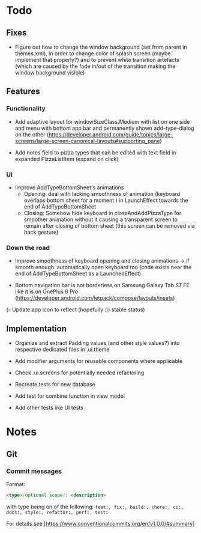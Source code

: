 # Todo

## Fixes

- Figure out how to change the window background (set from parent in themes.xml), in order to change
  color of splash screen (maybe implement that properly?) and to prevent white transition artefacts
  (which are caused by the fade in/out of the transition making the window background visible)

## Features

### Functionality

- Add adaptive layout for windowSizeClass.Medium with list on one side and 
  menu with bottom app bar and permanently shown add-type-dialog on the other
  (https://developer.android.com/guide/topics/large-screens/large-screen-canonical-layouts#supporting_pane)

- Add notes field to pizza types that can be edited with text field in expanded PizzaListItem (expand on click)

### UI

- Improve AddTypeBottomSheet's animations
  - Opening: deal with lacking smoothness of animation (keyboard overlaps bottom sheet for a
    moment ) in LaunchEffect towards the end of AddTypeBottomSheet
  - Closing: Somehow hide keyboard in closeAndAddPizzaType for smoother animation without it
    causing a transparent screen to remain after closing of bottom sheet (this screen can be
    removed via back gesture)

### Down the road

- Improve smoothness of keyboard opening and closing animations → if smooth enough: automatically
  open keyboard too (code exists near the end of AddTypeBottomSheet as a LaunchedEffect)

- Bottom navigation bar is not borderless on Samsung Galaxy Tab S7 FE like it is on OnePlus 8 Pro (https://developer.android.com/jetpack/compose/layouts/insets)

(- Update app icon to reflect (hopefully :)) stable status)

## Implementation

- Organize and extract Padding values (and other style values?) into respective dedicated files in .ui.theme

- Add modifier arguments for reusable components where applicable

- Check .ui.screens for potentially needed refactoring

- Recreate tests for new database 
- Add test for combine function in view model
- Add other tests like UI tests

# Notes

## Git

### Commit messages

Format:

```markdown
<type>[optional scope]: <description>
```

with type being on of the
following: `feat:, fix:, build:, chore:, ci:, docs:, style:, refactor:, perf:, test:`

For details see [https://www.conventionalcommits.org/en/v1.0.0/#summary]